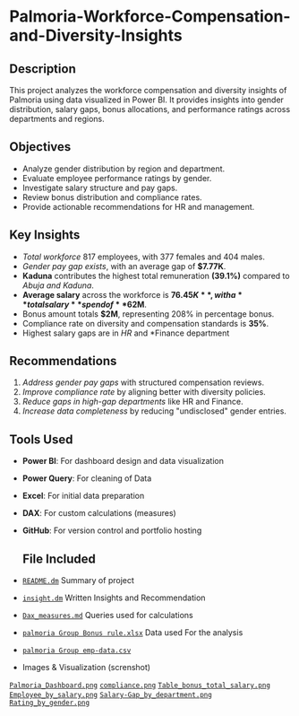 # Palmoria-Workforce-Compensation-and-Diversity-Insights
## Description
This project analyzes the workforce compensation and diversity insights of Palmoria using data visualized in Power BI. It provides insights into gender distribution, salary 
gaps, bonus allocations, and performance ratings across departments and regions.

## Objectives
- Analyze gender distribution by region and department.
- Evaluate employee performance ratings by gender.
- Investigate salary structure and pay gaps.
- Review bonus distribution and compliance rates.
- Provide actionable recommendations for HR and management.

## Key Insights
- *Total workforce* 817 employees, with 377 females and 404 males.
- *Gender pay gap exists*, with an average gap of **$7.77K**.
- **Kaduna** contributes the highest total remuneration **(39.1%)** compared to *Abuja and Kaduna*.
- **Average salary** across the workforce is **$76.45K**, with a **total salary** spend of **$62M**.
- Bonus amount totals **$2M**, representing 208% in percentage bonus.
- Compliance rate on diversity and compensation standards is **35%**.
- Highest salary gaps are in *HR* and *Finance department

##  Recommendations
1. *Address gender pay gaps* with structured compensation reviews.
2. *Improve compliance rate* by aligning better with diversity policies.
3. *Reduce gaps in high-gap departments* like HR and Finance.
4. *Increase data completeness* by reducing "undisclosed" gender entries.

##  Tools Used
- **Power BI**: For dashboard design and data visualization
- **Power Query**: For cleaning of Data
- **Excel**: For initial data preparation
- **DAX**: For custom calculations (measures)
- **GitHub**: For version control and portfolio hosting

  ## File Included
- [`README.dm`](README.dm)  Summary of project 
-  [`insight.dm`](insight.dm) Written Insights and Recommendation 
- [`Dax_measures.md`](Dax_measures.md) Queries used for calculations
- [`palmoria Group Bonus rule.xlsx`](palmoria_Group_Bonus_rule.xlsx) Data used For the analysis
- [`palmoria Group emp-data.csv`](palmoria_Group_emp.csv)

- Images & Visualization (screnshot)

 [`Palmoria_Dashboard.png`](Palmoria_Dashboard.png)
  [`compliance.png`](compliance.png) 
[`Table_bonus_total_salary.png`](Table_bonus_total_salary.png)
[`Employee_by_salary.png`](Employee_by_salary.png)
  [`Salary-Gap_by_department.png`](Salary_gap_by_department.png)
[`Rating_by_gender.png`](Rating_by_gender.png)
